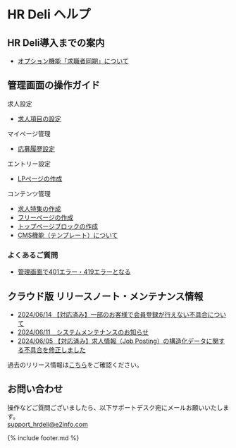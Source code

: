 # HR Deli ヘルプ

## HR Deli導入までの案内
<!--* [独自ドメインの設定について](https://e2info.github.io/hrdeli-docs/manual/special_feature)-->
* [オプション機能「求職者同期」について](https://e2info.github.io/hrdeli-docs/introduction/option_members_sync)

## 管理画面の操作ガイド
求人設定
* [求人項目の設定](https://e2info.github.io/hrdeli-docs/manual/job_item)

マイページ管理
* [応募履歴設定](https://e2info.github.io/hrdeli-docs/manual/mypage_phases)

エントリー設定
* [LPページの作成](https://e2info.github.io/hrdeli-docs/manual/lp)

コンテンツ管理
* [求人特集の作成](https://e2info.github.io/hrdeli-docs/manual/special_feature)
* [フリーページの作成](https://e2info.github.io/hrdeli-docs/manual/contents)
* [トップページブロックの作成](https://e2info.github.io/hrdeli-docs/manual/top_block)
* [CMS機能（テンプレート）について](https://e2info.github.io/hrdeli-docs/manual/cms)

### よくあるご質問
* [管理画面で401エラー・419エラーとなる](https://e2info.github.io/hrdeli-docs/manual/q_401_419error)

<!--* PORTERS 同期エラー
    * [PORTERS マッピングエラーとは？](https://e2info.github.io/hrdeli-docs/manual/sync_error#description)
    * [PORTERS マッピングエラーを解消したい](https://e2info.github.io/hrdeli-docs/manual/sync_error#cancellation)
* PORTERS連携エラー
    * [PORTERS 連携エラーとは？](https://e2info.github.io/hrdeli-docs/manual/update_error#description)
    * [PORTERS 連携エラーを解消したい](https://e2info.github.io/hrdeli-docs/manual/update_error#cancellation)-->

## クラウド版 リリースノート・メンテナンス情報
* [2024/06/14 【対応済み】一部のお客様で会員登録が行えない不具合について](https://e2info.github.io/hrdeli-docs/release-notes/20240614_00)
* [2024/06/11　システムメンテナンスのお知らせ](https://e2info.github.io/hrdeli-docs/release-notes/20240611_00)
* [2024/06/05 【対応済み】求人情報（Job Posting）の構造化データに関する不具合を修正しました](https://e2info.github.io/hrdeli-docs/release-notes/20240605_00)

過去のリリース情報は[こちら](https://e2info.github.io/hrdeli-docs/release-notes/archive)をご確認ください。<br>

## お問い合わせ
操作などご質問ございましたら、以下サポートデスク宛にメールお願いいたします。<br>
support_hrdeli@e2info.com

{% include footer.md %}
